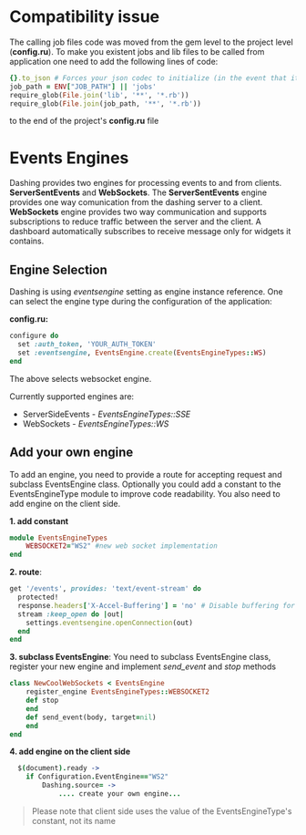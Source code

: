 # Compatibility issue
The calling job files code was moved from the gem level to the project level (__config.ru__). To make you existent jobs and lib files to be called from application one need to add the following lines of code: 
```ruby
{}.to_json # Forces your json codec to initialize (in the event that it is lazily loaded). Does this before job threads start.
job_path = ENV["JOB_PATH"] || 'jobs'
require_glob(File.join('lib', '**', '*.rb'))
require_glob(File.join(job_path, '**', '*.rb'))
```
to the end of the project's __config.ru__ file 

# Events Engines
Dashing provides two engines for processing events to and from clients. __ServerSentEvents__ and __WebSockets__. The __ServerSentEvents__ engine provides one way comunication from the dashing server to a client. __WebSockets__ engine provides two way communication and supports subscriptions to reduce traffic between the server and the client. A dashboard automatically subscribes to receive message only for widgets it contains.

## Engine Selection
Dashing is using _eventsengine_ setting as engine instance reference. One can select the engine type during the configuration of the application: 

__config.ru:__
```ruby
configure do
  set :auth_token, 'YOUR_AUTH_TOKEN'
  set :eventsengine, EventsEngine.create(EventsEngineTypes::WS)
end
```
The above selects websocket engine.

Currently supported engines are:
* ServerSideEvents - _EventsEngineTypes::SSE_
* WebSockets - _EventsEngineTypes::WS_

## Add your own engine
To add an engine, you need to provide a route for accepting request and subclass EventsEngine class. Optionally you could add a constant to the EventsEngineType module to improve code readability. You also need to add engine on the client side. 

__1. add constant__
```ruby
module EventsEngineTypes
	WEBSOCKET2="WS2" #new web socket implementation
end
```

__2. route__: 
```ruby
get '/events', provides: 'text/event-stream' do
  protected!
  response.headers['X-Accel-Buffering'] = 'no' # Disable buffering for nginx
  stream :keep_open do |out|
  	settings.eventsengine.openConnection(out)
  end
end
```

__3. subclass EventsEngine__:
You need to subclass EventsEngine class, register your new engine and implement _send_event_ and _stop_ methods
```ruby
class NewCoolWebSockets < EventsEngine
	register_engine EventsEngineTypes::WEBSOCKET2
	def stop
	end
	def send_event(body, target=nil)
	end
end
```

__4. add engine on the client side__
```coffee
  $(document).ready -> 
  	if Configuration.EventEngine=="WS2"
  		Dashing.source= -> 
  			.... create your own engine...
```
> Please note that client side uses the value of the EventsEngineType's constant, not its name
